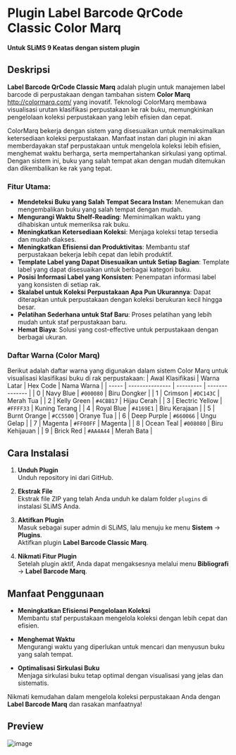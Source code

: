# Plugin Label Barcode QrCode Classic Color Marq
**Untuk SLiMS 9 Keatas dengan sistem plugin**
## Deskripsi

**Label Barcode QrCode Classic Marq** adalah plugin untuk manajemen label barcode di perpustakaan dengan tambahan sistem **Color Marq** http://colormarq.com/ yang inovatif. Teknologi ColorMarq membawa visualisasi urutan klasifikasi perpustakaan ke rak buku, memungkinkan pengelolaan koleksi perpustakaan yang lebih efisien dan cepat. 

ColorMarq bekerja dengan sistem yang disesuaikan untuk memaksimalkan ketersediaan koleksi perpustakaan. Manfaat instan dari plugin ini akan memberdayakan staf perpustakaan untuk mengelola koleksi lebih efisien, menghemat waktu berharga, serta mempertahankan sirkulasi yang optimal. Dengan sistem ini, buku yang salah tempat akan dengan mudah ditemukan dan dikembalikan ke rak yang tepat.

### Fitur Utama:
- **Mendeteksi Buku yang Salah Tempat Secara Instan**: Menemukan dan mengembalikan buku yang salah tempat dengan mudah.
- **Mengurangi Waktu Shelf-Reading**: Meminimalkan waktu yang dihabiskan untuk memeriksa rak buku.
- **Meningkatkan Ketersediaan Koleksi**: Menjaga koleksi tetap tersedia dan mudah diakses.
- **Meningkatkan Efisiensi dan Produktivitas**: Membantu staf perpustakaan bekerja lebih cepat dan lebih produktif.
- **Template Label yang Dapat Disesuaikan untuk Setiap Bagian**: Template label yang dapat disesuaikan untuk berbagai kategori buku.
- **Posisi Informasi Label yang Konsisten**: Penempatan informasi label yang konsisten di setiap rak.
- **Skalabel untuk Koleksi Perpustakaan Apa Pun Ukurannya**: Dapat diterapkan untuk perpustakaan dengan koleksi berukuran kecil hingga besar.
- **Pelatihan Sederhana untuk Staf Baru**: Proses pelatihan yang lebih mudah untuk staf perpustakaan baru.
- **Hemat Biaya**: Solusi yang cost-effective untuk perpustakaan dengan berbagai ukuran.

### Daftar Warna (Color Marq)
Berikut adalah daftar warna yang digunakan dalam sistem Color Marq untuk visualisasi klasifikasi buku di rak perpustakaan:
| Awal Klasifikasi | Warna Latar     | Hex Code  | Nama Warna     |
| ----- | --------------- | --------- | -------------- |
| 0     | Navy Blue       | `#000080` | Biru Dongker   |
| 1     | Crimson         | `#DC143C` | Merah Tua      |
| 2     | Kelly Green     | `#4CBB17` | Hijau Cerah    |
| 3     | Electric Yellow | `#FFFF33` | Kuning Terang  |
| 4     | Royal Blue      | `#4169E1` | Biru Kerajaan  |
| 5     | Burnt Orange    | `#CC5500` | Oranye Tua     |
| 6     | Deep Purple     | `#660066` | Ungu Gelap     |
| 7     | Magenta         | `#FF00FF` | Magenta        |
| 8     | Ocean Teal      | `#008080` | Biru Kehijauan |
| 9     | Brick Red       | `#AA4A44` | Merah Bata     |


## Cara Instalasi

1. **Unduh Plugin**  
   Unduh repository ini dari GitHub.
   
2. **Ekstrak File**  
   Ekstrak file ZIP yang telah Anda unduh ke dalam folder `plugins` di instalasi SLiMS Anda.

3. **Aktifkan Plugin**  
   Masuk sebagai super admin di SLiMS, lalu menuju ke menu **Sistem** → **Plugins**.  
   Aktifkan plugin **Label Barcode Classic Marq**.

4. **Nikmati Fitur Plugin**  
   Setelah plugin aktif, Anda dapat mengaksesnya melalui menu **Bibliografi** → **Label Barcode Marq**.

## Manfaat Penggunaan
- **Meningkatkan Efisiensi Pengelolaan Koleksi**  
  Membantu staf perpustakaan mengelola koleksi dengan lebih cepat dan efisien.
  
- **Menghemat Waktu**  
  Mengurangi waktu yang diperlukan untuk mencari dan menyusun buku yang salah tempat.

- **Optimalisasi Sirkulasi Buku**  
  Menjaga sirkulasi buku tetap optimal dengan visualisasi yang jelas dan sistematis.

Nikmati kemudahan dalam mengelola koleksi perpustakaan Anda dengan **Label Barcode Marq** dan rasakan manfaatnya!

## Preview

![image](https://github.com/user-attachments/assets/bcfdddbd-a376-45a3-b8fa-22dd7f7a6445)




